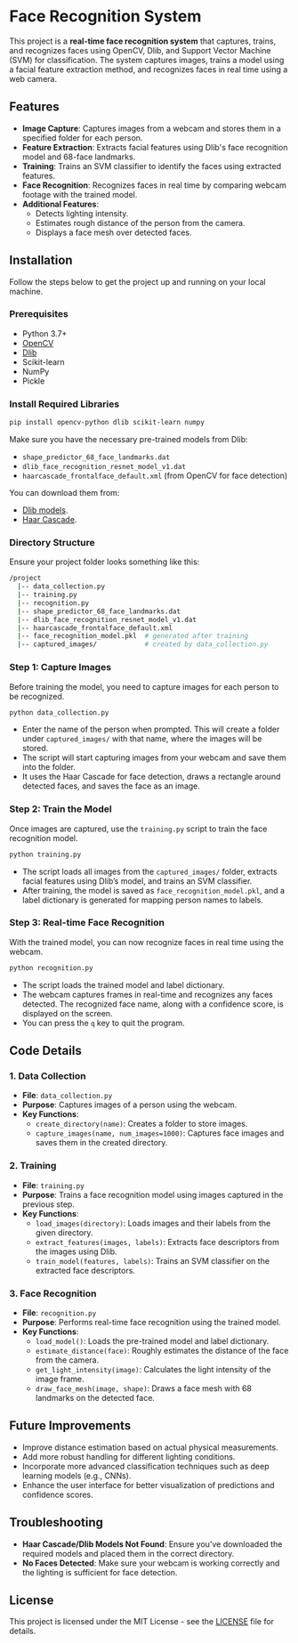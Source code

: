 # Face Recognition System

This project is a **real-time face recognition system** that captures, trains, and recognizes faces using OpenCV, Dlib, and Support Vector Machine (SVM) for classification. The system captures images, trains a model using a facial feature extraction method, and recognizes faces in real time using a web camera.

## Features

- **Image Capture**: Captures images from a webcam and stores them in a specified folder for each person.
- **Feature Extraction**: Extracts facial features using Dlib's face recognition model and 68-face landmarks.
- **Training**: Trains an SVM classifier to identify the faces using extracted features.
- **Face Recognition**: Recognizes faces in real time by comparing webcam footage with the trained model.
- **Additional Features**: 
  - Detects lighting intensity.
  - Estimates rough distance of the person from the camera.
  - Displays a face mesh over detected faces.

## Installation

Follow the steps below to get the project up and running on your local machine.

### Prerequisites

- Python 3.7+
- [OpenCV](https://opencv.org/)
- [Dlib](http://dlib.net/)
- Scikit-learn
- NumPy
- Pickle

### Install Required Libraries

```bash
pip install opencv-python dlib scikit-learn numpy
```

Make sure you have the necessary pre-trained models from Dlib:

- `shape_predictor_68_face_landmarks.dat`
- `dlib_face_recognition_resnet_model_v1.dat`
- `haarcascade_frontalface_default.xml` (from OpenCV for face detection)

You can download them from:

- [Dlib models](http://dlib.net/).
- [Haar Cascade](https://github.com/opencv/opencv/blob/master/data/haarcascades/haarcascade_frontalface_default.xml).

### Directory Structure

Ensure your project folder looks something like this:

```bash
/project
  |-- data_collection.py
  |-- training.py
  |-- recognition.py
  |-- shape_predictor_68_face_landmarks.dat
  |-- dlib_face_recognition_resnet_model_v1.dat
  |-- haarcascade_frontalface_default.xml
  |-- face_recognition_model.pkl  # generated after training
  |-- captured_images/            # created by data_collection.py
```

### Step 1: Capture Images

Before training the model, you need to capture images for each person to be recognized.

```bash
python data_collection.py
```

- Enter the name of the person when prompted. This will create a folder under `captured_images/` with that name, where the images will be stored.
- The script will start capturing images from your webcam and save them into the folder.
- It uses the Haar Cascade for face detection, draws a rectangle around detected faces, and saves the face as an image.

### Step 2: Train the Model

Once images are captured, use the `training.py` script to train the face recognition model.

```bash
python training.py
```

- The script loads all images from the `captured_images/` folder, extracts facial features using Dlib’s model, and trains an SVM classifier.
- After training, the model is saved as `face_recognition_model.pkl`, and a label dictionary is generated for mapping person names to labels.

### Step 3: Real-time Face Recognition

With the trained model, you can now recognize faces in real time using the webcam.

```bash
python recognition.py
```

- The script loads the trained model and label dictionary.
- The webcam captures frames in real-time and recognizes any faces detected. The recognized face name, along with a confidence score, is displayed on the screen.
- You can press the `q` key to quit the program.

## Code Details

### 1. Data Collection

- **File**: `data_collection.py`
- **Purpose**: Captures images of a person using the webcam.
- **Key Functions**:
  - `create_directory(name)`: Creates a folder to store images.
  - `capture_images(name, num_images=1000)`: Captures face images and saves them in the created directory.

### 2. Training

- **File**: `training.py`
- **Purpose**: Trains a face recognition model using images captured in the previous step.
- **Key Functions**:
  - `load_images(directory)`: Loads images and their labels from the given directory.
  - `extract_features(images, labels)`: Extracts face descriptors from the images using Dlib.
  - `train_model(features, labels)`: Trains an SVM classifier on the extracted face descriptors.

### 3. Face Recognition

- **File**: `recognition.py`
- **Purpose**: Performs real-time face recognition using the trained model.
- **Key Functions**:
  - `load_model()`: Loads the pre-trained model and label dictionary.
  - `estimate_distance(face)`: Roughly estimates the distance of the face from the camera.
  - `get_light_intensity(image)`: Calculates the light intensity of the image frame.
  - `draw_face_mesh(image, shape)`: Draws a face mesh with 68 landmarks on the detected face.

## Future Improvements

- Improve distance estimation based on actual physical measurements.
- Add more robust handling for different lighting conditions.
- Incorporate more advanced classification techniques such as deep learning models (e.g., CNNs).
- Enhance the user interface for better visualization of predictions and confidence scores.

## Troubleshooting

- **Haar Cascade/Dlib Models Not Found**: Ensure you’ve downloaded the required models and placed them in the correct directory.
- **No Faces Detected**: Make sure your webcam is working correctly and the lighting is sufficient for face detection.

## License

This project is licensed under the MIT License - see the [LICENSE](LICENSE) file for details.


